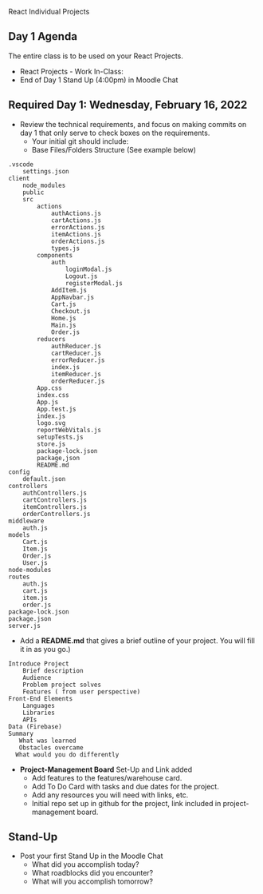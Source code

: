 React Individual Projects

## Day 1 Agenda

The entire class is to be used on your React Projects.

- React Projects - Work In-Class:
- End of Day 1 Stand Up (4:00pm) in Moodle Chat

## Required Day 1: Wednesday, February 16, 2022

- Review the technical requirements, and focus on making commits on day 1 that only serve to check boxes on the requirements. 
  - Your initial git should include:
  - Base Files/Folders Structure (See example below)
```
.vscode
	settings.json
client
	node_modules
	public
	src
		actions
			authActions.js
			cartActions.js
			errorActions.js
			itemActions.js
			orderActions.js
			types.js
		components
			auth
				loginModal.js
				Logout.js
				registerModal.js
			AddItem.js
			AppNavbar.js
			Cart.js
			Checkout.js
			Home.js
			Main.js
			Order.js
		reducers
			authReducer.js
			cartReducer.js
			errorReducer.js
			index.js
			itemReducer.js
			orderReducer.js
		App.css
		index.css
		App.js
		App.test.js
		index.js
		logo.svg
		reportWebVitals.js
		setupTests.js
		store.js
		package-lock.json
		package,json
		README.md
config
	default.json
controllers
	authControllers.js
	cartControllers.js
	itemControllers.js
	orderControllers.js
middleware
	auth.js
models
	Cart.js
	Item.js
	Order.js
	User.js
node-modules
routes
	auth.js
	cart.js
	item.js
	order.js
package-lock.json
package.json
server.js
```

- Add a **README.md** that gives a brief outline of your project. You will fill it in as you go.)
```
Introduce Project
    Brief description
    Audience
    Problem project solves
    Features ( from user perspective)
Front-End Elements
    Languages
    Libraries
    APIs
Data (Firebase)
Summary
   What was learned
   Obstacles overcame
  What would you do differently
```

- **Project-Management Board** Set-Up and Link added
  - Add features to the features/warehouse card.
  - Add To Do Card with tasks and due dates for the project.
  - Add any resources you will need with links, etc.
  - Initial repo set up in github for the project, link included in project-management board.

## Stand-Up
- Post your first Stand Up in the Moodle Chat
  - What did you accomplish today?
  - What roadblocks did you encounter?
  - What will you accomplish tomorrow?


